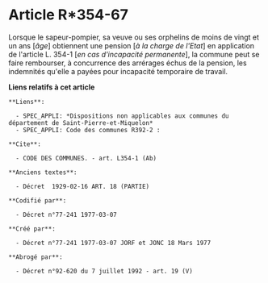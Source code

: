 # Article R*354-67

Lorsque le sapeur-pompier, sa veuve ou ses orphelins de moins de vingt et un ans [*âge*] obtiennent une pension [*à la charge
de l'Etat*] en application de l'article L. 354-1 [*en cas d'incapacité permanente*], la commune peut se faire rembourser, à
concurrence des arrérages échus de la pension, les indemnités qu'elle a payées pour incapacité temporaire de travail.

**Liens relatifs à cet article**

	**Liens**:

	  - SPEC_APPLI: *Dispositions non applicables aux communes du département de Saint-Pierre-et-Miquelon*
	  - SPEC_APPLI: Code des communes R392-2 :

	**Cite**:

	  - CODE DES COMMUNES. - art. L354-1 (Ab)

	**Anciens textes**:

	  - Décret  1929-02-16 ART. 18 (PARTIE)

	**Codifié par**:

	  - Décret n°77-241 1977-03-07

	**Créé par**:

	  - Décret n°77-241 1977-03-07 JORF et JONC 18 Mars 1977

	**Abrogé par**:

	  - Décret n°92-620 du 7 juillet 1992 - art. 19 (V)
